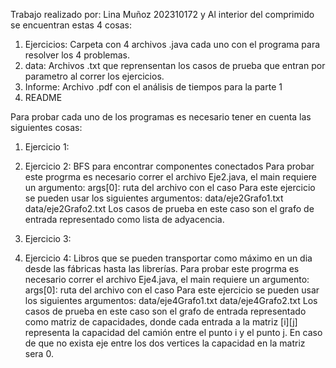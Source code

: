 Trabajo realizado por: Lina Muñoz 202310172 y 
Al interior del comprimido se encuentran estas 4 cosas:
1. Ejercicios: Carpeta con 4 archivos .java cada uno con el programa para resolver los 4 problemas.
2. data: Archivos .txt que reprensentan los casos de prueba que entran por parametro al correr los ejercicios.
3. Informe: Archivo .pdf con el análisis de tiempos para la parte 1
4. README

Para probar cada uno de los programas es necesario tener en cuenta las siguientes cosas:

1. Ejercicio 1:

2. Ejercicio 2: BFS para encontrar componentes conectados
Para probar este progrma es necesario correr el archivo Eje2.java, el main requiere un argumento: args[0]: ruta del archivo con el caso
Para este ejercicio se pueden usar los siguientes argumentos: data/eje2Grafo1.txt data/eje2Grafo2.txt
Los casos de prueba en este caso son el grafo de entrada representado como lista de adyacencia. 

3. Ejercicio 3:

4. Ejercicio 4: Libros que se pueden transportar como máximo en un dia desde las fábricas hasta las librerías.
Para probar este progrma es necesario correr el archivo Eje4.java, el main requiere un argumento: args[0]: ruta del archivo con el caso
Para este ejercicio se pueden usar los siguientes argumentos: data/eje4Grafo1.txt data/eje4Grafo2.txt
Los casos de prueba en este caso son el grafo de entrada representado como matriz de capacidades, donde cada entrada a la matriz [i][j] representa la capacidad del camión entre el punto i y el punto j. En caso de que no exista eje entre los dos vertices la capacidad en la matriz sera 0.
